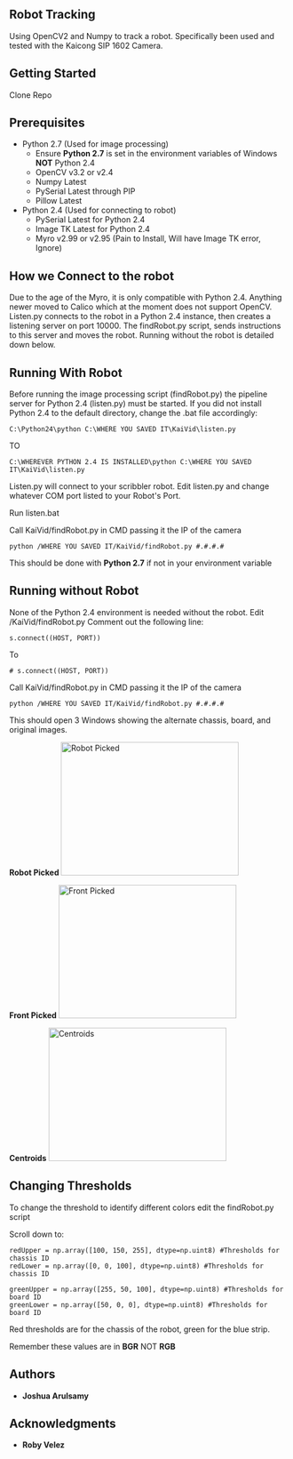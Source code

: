 ## Robot Tracking

Using OpenCV2 and Numpy to track a robot. Specifically been used and tested with the Kaicong SIP 1602 Camera.

## Getting Started

Clone Repo

## Prerequisites
- Python 2.7 (Used for image processing)
  - Ensure **Python 2.7** is set in the environment variables of Windows **NOT** Python 2.4
  - OpenCV v3.2 or v2.4
  - Numpy Latest
  - PySerial Latest through PIP
  - Pillow Latest
- Python 2.4 (Used for connecting to robot)
  - PySerial Latest for Python 2.4
  - Image TK Latest for Python 2.4
  - Myro v2.99 or v2.95 (Pain to Install, Will have Image TK error, Ignore)

## How we Connect to the robot
Due to the age of the Myro, it is only compatible with Python 2.4. Anything newer moved to Calico which at the moment does not support OpenCV. Listen.py connects to the robot in a Python 2.4 instance, then creates a listening server on port 10000.
The findRobot.py script, sends instructions to this server and moves the robot. Running without the robot is detailed down below.

## Running With Robot
Before running the image processing script (findRobot.py) the pipeline server for Python 2.4 (listen.py) must be started.
If you did not install Python 2.4 to the default directory, change the .bat file accordingly:

```
C:\Python24\python C:\WHERE YOU SAVED IT\KaiVid\listen.py
```

TO

```
C:\WHEREVER PYTHON 2.4 IS INSTALLED\python C:\WHERE YOU SAVED IT\KaiVid\listen.py
```

Listen.py will connect to your scribbler robot. Edit listen.py and change whatever COM port listed to your Robot's Port.

Run listen.bat

Call KaiVid/findRobot.py in CMD passing it the IP of the camera

```
python /WHERE YOU SAVED IT/KaiVid/findRobot.py #.#.#.#
```
This should be done with **Python 2.7** if not in your environment variable

## Running without Robot
None of the Python 2.4 environment is needed without the robot.
Edit /KaiVid/findRobot.py
Comment out the following line:

```
s.connect((HOST, PORT))
```

To

```
# s.connect((HOST, PORT))
```

Call KaiVid/findRobot.py in CMD passing it the IP of the camera

```
python /WHERE YOU SAVED IT/KaiVid/findRobot.py #.#.#.#
```
This should open 3 Windows showing the alternate chassis, board, and original images.

**Robot Picked**
<img src="https://user-images.githubusercontent.com/14321139/34995801-d096836a-fa94-11e7-9c0d-7db769829056.PNG" alt="Robot Picked" width="320" height="240">

**Front Picked**
<img src="https://user-images.githubusercontent.com/14321139/34995798-cff908e2-fa94-11e7-96e2-6e31c177178c.PNG" alt="Front Picked" width="320" height="240">

**Centroids**
<img src="https://user-images.githubusercontent.com/14321139/34995799-d02e19f6-fa94-11e7-850f-02060456b2b1.PNG" alt="Centroids" width="320" height="240">

## Changing Thresholds
To change the threshold to identify different colors edit the findRobot.py script

Scroll down to:

```
redUpper = np.array([100, 150, 255], dtype=np.uint8) #Thresholds for chassis ID
redLower = np.array([0, 0, 100], dtype=np.uint8) #Thresholds for chassis ID

greenUpper = np.array([255, 50, 100], dtype=np.uint8) #Thresholds for board ID
greenLower = np.array([50, 0, 0], dtype=np.uint8) #Thresholds for board ID
```

Red thresholds are for the chassis of the robot, green for the blue strip.

Remember these values are in **BGR** NOT **RGB**


## Authors

* **Joshua Arulsamy**

## Acknowledgments

* **Roby Velez**
